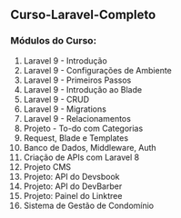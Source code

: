 ## Curso-Laravel-Completo

### Módulos do Curso:
1. Laravel 9 - Introdução
2. Laravel 9 - Configurações de Ambiente
3. Laravel 9 - Primeiros Passos
4. Laravel 9 - Introdução ao Blade
5. Laravel 9 - CRUD
6. Laravel 9 - Migrations
7. Laravel 9 - Relacionamentos
8. Projeto - To-do com Categorias
9. Request, Blade e Templates
10. Banco de Dados, Middleware, Auth
11. Criação de APIs com Laravel 8
12. Projeto CMS
13. Projeto: API do Devsbook
14. Projeto: API do DevBarber
15. Projeto: Painel do Linktree
16. Sistema de Gestão de Condomínio

